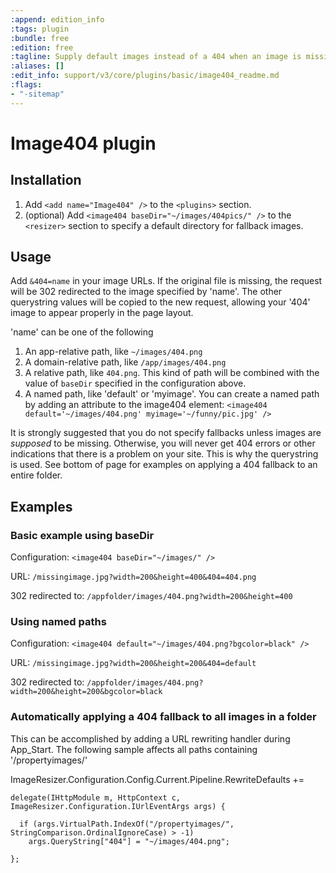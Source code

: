 ```yaml
---
:append: edition_info
:tags: plugin
:bundle: free
:edition: free
:tagline: Supply default images instead of a 404 when an image is missing.
:aliases: []
:edit_info: support/v3/core/plugins/basic/image404_readme.md
:flags:
- "-sitemap"
---
```


# Image404 plugin

## Installation

1. Add `<add name="Image404" />` to the `<plugins>` section.
2. (optional) Add `<image404 baseDir="~/images/404pics/" />` to the `<resizer>` section to specify a default directory for fallback images.
  

## Usage

Add `&404=name` in your image URLs. If the original file is missing, the request will be 302 redirected to the image specified by 'name'. The other querystring values will be copied to the new request, allowing your '404' image to appear properly in the page layout.

'name' can be one of the following

1. An app-relative path, like `~/images/404.png`
2. A domain-relative path, like `/app/images/404.png`
3. A relative path, like `404.png`. This kind of path will be combined with the value of `baseDir` specified in the configuration above.
4. A named path, like 'default' or 'myimage'. You can create a named path by adding an attribute to the image404 element: `<image404 default='~/images/404.png' myimage='~/funny/pic.jpg' />` 

It is strongly suggested that you do not specify fallbacks unless images are *supposed* to be missing. Otherwise, you will never get 404 errors or other indications that there is a problem on your site.
This is why the querystring is used. See bottom of page for examples on applying a 404 fallback to an entire folder.

## Examples

### Basic example using baseDir

Configuration: `<image404 baseDir="~/images/" />`

URL: `/missingimage.jpg?width=200&height=400&404=404.png`

302 redirected to: `/appfolder/images/404.png?width=200&height=400`

### Using named paths

Configuration: `<image404 default="~/images/404.png?bgcolor=black" />`

URL: `/missingimage.jpg?width=200&height=200&404=default`

302 redirected to: `/appfolder/images/404.png?width=200&height=200&bgcolor=black`

### Automatically applying a 404 fallback to all images in a folder

This can be accomplished by adding a URL rewriting handler during App_Start. 
The following sample affects all paths containing '/propertyimages/'

  ImageResizer.Configuration.Config.Current.Pipeline.RewriteDefaults += 
  
    delegate(IHttpModule m, HttpContext c, ImageResizer.Configuration.IUrlEventArgs args) {
      
      if (args.VirtualPath.IndexOf("/propertyimages/", StringComparison.OrdinalIgnoreCase) > -1)
        args.QueryString["404"] = "~/images/404.png";
        
    };